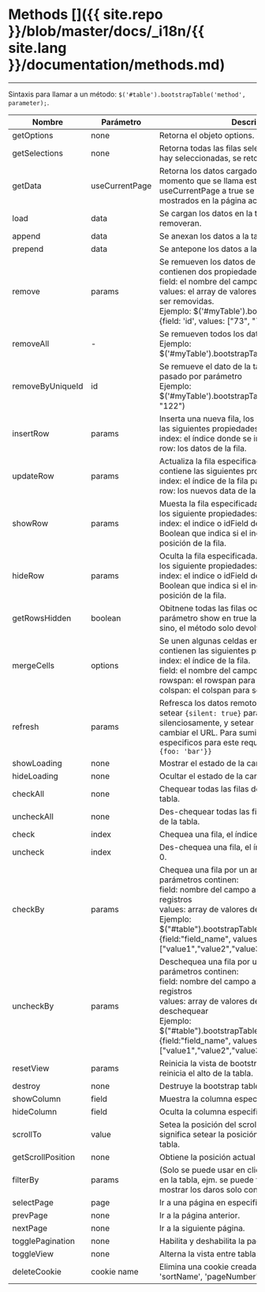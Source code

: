 # Methods []({{ site.repo }}/blob/master/docs/_i18n/{{ site.lang }}/documentation/methods.md)

---

Sintaxis para llamar a un método: `$('#table').bootstrapTable('method', parameter);`.

<table class="table"
       data-toggle="table"
       data-search="true"
       data-show-toggle="true"
       data-show-columns="true"
       data-mobile-responsive="true">
    <thead>
    <tr>
        <th>Nombre</th>
        <th>Parámetro</th>
        <th>Descripción</th>
    </tr>
    </thead>
    <tbody>
    <tr>
        <td>getOptions</td>
        <td>none</td>
        <td>Retorna el objeto options.</td>
    </tr>
    <tr>
        <td>getSelections</td>
        <td>none</td>
        <td>Retorna todas las filas seleccionadas, cuando no hay seleccionadas, se retorna un array vacío .</td>
    </tr>
    <tr>
        <td>getData</td>
        <td>useCurrentPage</td>
        <td>Retorna los datos cargados en la tabla en el momento que se llama este método. Si se setea useCurrentPage a true se devolverá los datos mostrados en la página
        actual</td>
    </tr>
    <tr>
        <td>load</td>
        <td>data</td>
        <td>Se cargan los datos en la tabla, las filas antiguas se removeran.</td>
    </tr>
    <tr>
        <td>append</td>
        <td>data</td>
        <td>Se anexan los datos a la tabla.</td>
    </tr>
	<tr>
        <td>prepend</td>
        <td>data</td>
        <td>Se antepone los datos a la tabla.</td>
    </tr>
    <tr>
        <td>remove</td>
        <td>params</td>
        <td>
        Se remueven los datos de la tabla, los parámetros contienen dos propiedades: <br>
        field: el nombre del campo de las filas removidas. <br>
        values: el array de valores de las filas que deberían ser removidas. <br>
        Ejemplo: $('#myTable').bootstrapTable('remove', {field: 'id', values: ["73", "74"]})
        </td>
    </tr>
    <tr>
        <td>removeAll</td>
        <td>-</td>
        <td>
        Se remueven todos los datos de la tabla <br>
        Ejemplo: $('#myTable').bootstrapTable('removeAll')
        </td>
    </tr>
    <tr>
        <td>removeByUniqueId</td>
        <td>id</td>
        <td>
        Se remueve el dato de la tabla que contiene el id pasado por parámetro<br>
        Ejemplo: $('#myTable').bootstrapTable('removeByUniqueId', "122")
        </td>
    </tr>
    <tr>
        <td>insertRow</td>
        <td>params</td>
        <td>
        Inserta una nueva fila, los paeámetros contienen las siguientes propiedades:<br>
        index: el índice donde se insertara la nueva fila.<br>
        row: los datos de la fila.
        </td>
    </tr>
    <tr>
        <td>updateRow</td>
        <td>params</td>
        <td>
        Actualiza la fila especificada, el parámetro contiene las siguientes propiedades: <br>
        index: el índice de la fila para ser actualizada. <br>
        row: los nuevos data de la fila.
        </td>
    </tr>
	<tr>
        <td>showRow</td>
        <td>params</td>
        <td>Muesta la fila especificada. El parámetro contiene los siguiente propiedades: <br>
        index: el indice o idField de la fila.
        isIdField: Boolean que indica si el index es idField o la posición de la fila.</td>
    </tr>
    <tr>
        <td>hideRow</td>
        <td>params</td>
        <td>Oculta la fila especificada. El parámetro contiene los siguiente propiedades: <br>
        index: el indice o idField de la fila.
        isIdField: Boolean que indica si el index es idField o la posición de la fila.</td>
    </tr>
    <tr>
        <td>getRowsHidden</td>
        <td>boolean</td>
        <td>Obitnene todas las filas ocultas si se pasa el parámetro show en true las filas serán mostradas, sino, el método solo
        devolvera las filas ocultas.</td>
    </tr>
    <tr>
        <td>mergeCells</td>
        <td>options</td>
        <td>
        Se unen algunas celdas en una, las opciones contienen las siguientes propiedades: <br>
        index: el índice de la fila. <br>
        field: el nombre del campo.<br>
        rowspan: el rowspan para ser unidas. <br>
        colspan: el colspan para ser unidas.
        </td>
    </tr>
    <tr>
        <td>refresh</td>
        <td>params</td>
        <td>Refresca los datos remotos del servidor, se puede setear <code>{silent: true}</code> para refrescar los datos silenciosamente, y setear <code>{url: newUrl}</code> para cambiar el URL. Para suministrar query params especificos para este request, setear <code>{query: {foo: 'bar'}}</code></td>
    </tr>
    <tr>
        <td>showLoading</td>
        <td>none</td>
        <td>Mostrar el estado de la carga.</td>
    </tr>
    <tr>
        <td>hideLoading</td>
        <td>none</td>
        <td>Ocultar el estado de la carga.</td>
    </tr>
    <tr>
        <td>checkAll</td>
        <td>none</td>
        <td>Chequear todas las filas de la página actual de la tabla.</td>
    </tr>
    <tr>
        <td>uncheckAll</td>
        <td>none</td>
        <td>Des-chequear todas las filas de la página actual de la tabla.</td>
    </tr>
    <tr>
        <td>check</td>
        <td>index</td>
        <td>Chequea una fila, el índice de la fila inicia en 0.</td>
    </tr>
    <tr>
        <td>uncheck</td>
        <td>index</td>
        <td>Des-chequea una fila, el índice de la fila inicia en 0.</td>
    </tr>
	<tr>
        <td>checkBy</td>
        <td>params</td>
        <td>
        Chequea una fila por un array de valores los parámetros continen:<br>
        field: nombre del campo a usar para encontrar los registros<br>
        values: array de valores de las filas por chequear<br>
        Ejemplo: <br>
        $("#table").bootstrapTable("checkBy", {field:"field_name", values:["value1","value2","value3"]})
        </td>
    </tr>
    <tr>
        <td>uncheckBy</td>
        <td>params</td>
        <td>
        Deschequea una fila por un array de valores los parámetros continen:<br>
        field: nombre del campo a usar para encontrar los registros<br>
        values: array de valores de las filas por deschequear<br>
        Ejemplo: <br>
        $("#table").bootstrapTable("uncheckBy", {field:"field_name", values:["value1","value2","value3"]})
        </td>
    </tr>
    <tr>
        <td>resetView</td>
        <td>params</td>
        <td>Reinicia la vista de bootstrap table, por ejemplo reinicia el alto de la tabla.</td>
    </tr>
    <tr>
        <td>destroy</td>
        <td>none</td>
        <td>Destruye la bootstrap table.</td>
    </tr>
    <tr>
        <td>showColumn</td>
        <td>field</td>
        <td>Muestra la columna especificada.</td>
    </tr>
    <tr>
        <td>hideColumn</td>
        <td>field</td>
        <td>Oculta la columna especificada.</td>
    </tr>
    <tr>
        <td>scrollTo</td>
        <td>value</td>
        <td>Setea la posición del scroll, setear 'bottom' significa setear la posición del scroll al final de la tabla.</td>
    </tr>
    <tr>
        <td>getScrollPosition</td>
        <td>none</td>
        <td>Obtiene la posición actual del scroll.</td>
    </tr>
    <tr>
        <td>filterBy</td>
        <td>params</td>
        <td>(Solo se puede usar en client-side)Filtra los datos en la tabla, ejm. se puede filtrar <code>{age: 10}</code> para mostrar los daros solo con la edad igual a 10.</td>
    </tr>
    <tr>
        <td>selectPage</td>
        <td>page</td>
        <td>Ir a una página en especifico.</td>
    </tr>
    <tr>
        <td>prevPage</td>
        <td>none</td>
        <td>Ir a la página anterior.</td>
    </tr>
    <tr>
        <td>nextPage</td>
        <td>none</td>
        <td>Ir a la siguiente página.</td>
    </tr>
	<tr>
        <td>togglePagination</td>
        <td>none</td>
        <td>Habilita y deshabilita la paginación.</td>
    </tr>
    <tr>
        <td>toggleView</td>
        <td>none</td>
        <td>Alterna la vista entre tabla y tarjeta.</td>
    </tr>
	<tr>
        <td>deleteCookie</td>
        <td>cookie name</td>
        <td>Elimina una cookie creada. Debe usar: 'sortOrder', 'sortName', 'pageNumber' o 'pageList'.</td>
    </tr>
    </tbody>
</table>
